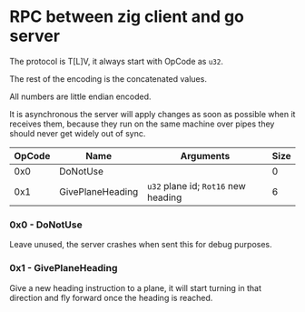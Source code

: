 # RPC between zig client and go server

The protocol is T\[L\]V, it always start with OpCode as `u32`.

The rest of the encoding is the concatenated values.

All numbers are little endian encoded.

It is asynchronous the server will apply changes as soon as possible when it receives them, because they run on the same machine over pipes they should never get widely out of sync.

| OpCode | Name             | Arguments                           | Size |
|--------|------------------|-------------------------------------|------|
| 0x0    | DoNotUse         |                                     | 0    |
| 0x1    | GivePlaneHeading | `u32` plane id; `Rot16` new heading | 6    |

### 0x0 - DoNotUse

Leave unused, the server crashes when sent this for debug purposes.

### 0x1 - GivePlaneHeading

Give a new heading instruction to a plane, it will start turning in that direction and fly forward once the heading is reached.